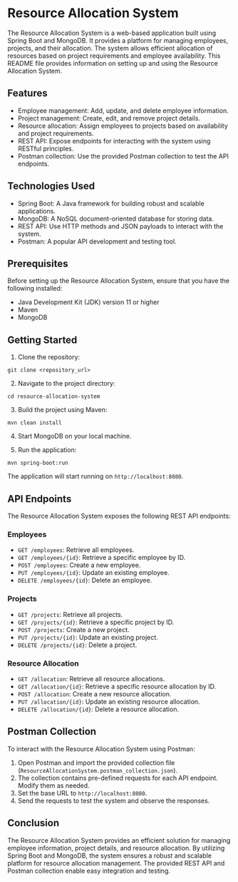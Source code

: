 # Resource Allocation System

The Resource Allocation System is a web-based application built using Spring Boot and MongoDB. It provides a platform for managing employees, projects, and their allocation. The system allows efficient allocation of resources based on project requirements and employee availability. This README file provides information on setting up and using the Resource Allocation System.

## Features

- Employee management: Add, update, and delete employee information.
- Project management: Create, edit, and remove project details.
- Resource allocation: Assign employees to projects based on availability and project requirements.
- REST API: Expose endpoints for interacting with the system using RESTful principles.
- Postman collection: Use the provided Postman collection to test the API endpoints.

## Technologies Used

- Spring Boot: A Java framework for building robust and scalable applications.
- MongoDB: A NoSQL document-oriented database for storing data.
- REST API: Use HTTP methods and JSON payloads to interact with the system.
- Postman: A popular API development and testing tool.

## Prerequisites

Before setting up the Resource Allocation System, ensure that you have the following installed:

- Java Development Kit (JDK) version 11 or higher
- Maven
- MongoDB

## Getting Started

1. Clone the repository:

```
git clone <repository_url>
```

2. Navigate to the project directory:

```
cd resource-allocation-system
```

3. Build the project using Maven:

```
mvn clean install
```

4. Start MongoDB on your local machine.

5. Run the application:

```
mvn spring-boot:run
```

The application will start running on `http://localhost:8080`.

## API Endpoints

The Resource Allocation System exposes the following REST API endpoints:

### Employees

- `GET /employees`: Retrieve all employees.
- `GET /employees/{id}`: Retrieve a specific employee by ID.
- `POST /employees`: Create a new employee.
- `PUT /employees/{id}`: Update an existing employee.
- `DELETE /employees/{id}`: Delete an employee.

### Projects

- `GET /projects`: Retrieve all projects.
- `GET /projects/{id}`: Retrieve a specific project by ID.
- `POST /projects`: Create a new project.
- `PUT /projects/{id}`: Update an existing project.
- `DELETE /projects/{id}`: Delete a project.

### Resource Allocation

- `GET /allocation`: Retrieve all resource allocations.
- `GET /allocation/{id}`: Retrieve a specific resource allocation by ID.
- `POST /allocation`: Create a new resource allocation.
- `PUT /allocation/{id}`: Update an existing resource allocation.
- `DELETE /allocation/{id}`: Delete a resource allocation.

## Postman Collection

To interact with the Resource Allocation System using Postman:

1. Open Postman and import the provided collection file (`ResourceAllocationSystem.postman_collection.json`).
2. The collection contains pre-defined requests for each API endpoint. Modify them as needed.
3. Set the base URL to `http://localhost:8080`.
4. Send the requests to test the system and observe the responses.

## Conclusion

The Resource Allocation System provides an efficient solution for managing employee information, project details, and resource allocation. By utilizing Spring Boot and MongoDB, the system ensures a robust and scalable platform for resource allocation management. The provided REST API and Postman collection enable easy integration and testing.
